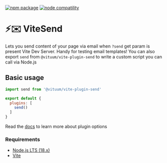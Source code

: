 <a href="https://npmjs.com/package/@vituum/vite-plugin-send"><img src="https://img.shields.io/npm/v/@vituum/vite-plugin-send.svg" alt="npm package"></a>
<a href="https://nodejs.org/en/about/releases/"><img src="https://img.shields.io/node/v/@vituum/vite-plugin-send.svg" alt="node compatility"></a>

# ⚡️✉️ ViteSend
Lets you send content of your page via email when `?send` get param is present Vite Dev Server. Handy for testing email templates!
You can also export `send` from `@vituum/vite-plugin-send` to write a custom script you can call via Node.js

## Basic usage

```js
import send from '@vituum/vite-plugin-send'

export default {
  plugins: [
    send()
  ]
}
```

Read the [docs](https://vituum.dev/config/plugins-options.html#vituum-send) to learn more about plugin options

### Requirements

- [Node.js LTS (18.x)](https://nodejs.org/en/download/)
- [Vite](https://vitejs.dev/)
